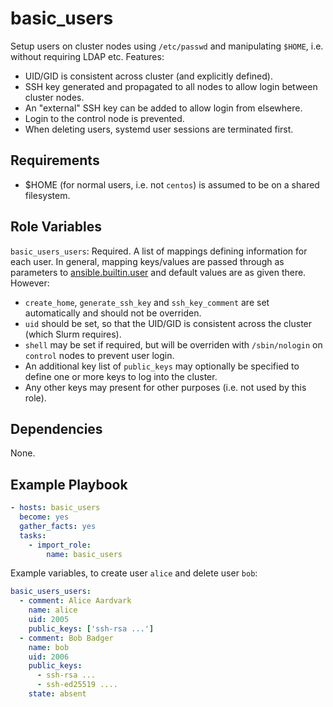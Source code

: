 
basic_users
===========

Setup users on cluster nodes using `/etc/passwd` and manipulating `$HOME`, i.e. without requiring LDAP etc. Features:
- UID/GID is consistent across cluster (and explicitly defined).
- SSH key generated and propagated to all nodes to allow login between cluster nodes.
- An "external" SSH key can be added to allow login from elsewhere.
- Login to the control node is prevented.
- When deleting users, systemd user sessions are terminated first.

Requirements
------------
- $HOME (for normal users, i.e. not `centos`) is assumed to be on a shared filesystem.

Role Variables
--------------

`basic_users_users`: Required. A list of mappings defining information for each user. In general, mapping keys/values are passed through as parameters to [ansible.builtin.user](https://docs.ansible.com/ansible/latest/collections/ansible/builtin/user_module.html) and default values are as given there. However:
- `create_home`, `generate_ssh_key` and `ssh_key_comment` are set automatically and should not be overriden.
- `uid` should be set, so that the UID/GID is consistent across the cluster (which Slurm requires).
- `shell` may be set if required, but will be overriden with `/sbin/nologin` on `control` nodes to prevent user login.
- An additional key list of `public_keys` may optionally be specified to define one or more keys to log into the cluster.
- Any other keys may present for other purposes (i.e. not used by this role).

Dependencies
------------

None.

Example Playbook
----------------

```yaml
- hosts: basic_users
  become: yes
  gather_facts: yes
  tasks:
    - import_role:
        name: basic_users
```

Example variables, to create user `alice` and delete user `bob`:

```yaml
basic_users_users:
  - comment: Alice Aardvark
    name: alice
    uid: 2005
    public_keys: ['ssh-rsa ...']
  - comment: Bob Badger
    name: bob
    uid: 2006
    public_keys: 
	  - ssh-rsa ...
	  - ssh-ed25519 ....
    state: absent
```
